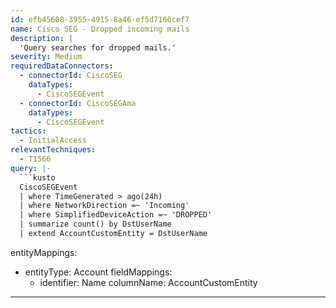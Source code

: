 ```yaml
---
id: efb45608-3955-4915-8a46-ef5d7160cef7
name: Cisco SEG - Dropped incoming mails
description: |
  'Query searches for dropped mails.'
severity: Medium
requiredDataConnectors:
  - connectorId: CiscoSEG
    dataTypes:
      - CiscoSEGEvent
  - connectorId: CiscoSEGAma
    dataTypes:
      - CiscoSEGEvent
tactics:
  - InitialAccess
relevantTechniques:
  - T1566
query: |-
  ```kusto
  CiscoSEGEvent
  | where TimeGenerated > ago(24h)
  | where NetworkDirection =~ 'Incoming'
  | where SimplifiedDeviceAction =~ 'DROPPED'
  | summarize count() by DstUserName
  | extend AccountCustomEntity = DstUserName
  ```
entityMappings:
  - entityType: Account
    fieldMappings:
      - identifier: Name
        columnName: AccountCustomEntity
---
```


